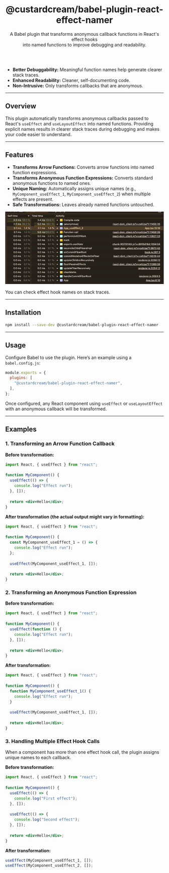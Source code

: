 <br />
<br />

<h1 align="center">@custardcream/babel-plugin-react-effect-namer</h1>
<p align="center">
  A Babel plugin that transforms anonymous callback functions in React's effect hooks
  <br />
  into <bold>named functions</bold> to improve debugging and readability.
</p>

<br />
<br />

- **Better Debuggability:** Meaningful function names help generate clearer stack traces.
- **Enhanced Readability:** Cleaner, self-documenting code.
- **Non-Intrusive:** Only transforms callbacks that are anonymous.

---

## Overview

This plugin automatically transforms anonymous callbacks passed to React's `useEffect` and `useLayoutEffect` into named functions. Providing explicit names results in clearer stack traces during debugging and makes your code easier to understand.

---

## Features

- **Transforms Arrow Functions:** Converts arrow functions into named function expressions.
- **Transforms Anonymous Function Expressions:** Converts standard anonymous functions to named ones.
- **Unique Naming:** Automatically assigns unique names (e.g., `MyComponent_useEffect_1`, `MyComponent_useEffect_2`) when multiple effects are present.
- **Safe Transformations:** Leaves already named functions untouched.

![devtools example](./devtools.png)

You can check effect hook names on stack traces.

---

## Installation

```bash
npm install --save-dev @custardcream/babel-plugin-react-effect-namer
```

---

## Usage

Configure Babel to use the plugin. Here’s an example using a `babel.config.js`:

```js
module.exports = {
  plugins: [
    "@custardcream/babel-plugin-react-effect-namer",
  ],
};
```

Once configured, any React component using `useEffect` or `useLayoutEffect` with an anonymous callback will be transformed.

---

## Examples

### 1. Transforming an Arrow Function Callback

**Before transformation:**

```jsx
import React, { useEffect } from "react";

function MyComponent() {
  useEffect(() => {
    console.log("Effect run");
  }, []);

  return <div>Hello</div>;
}
```

**After transformation (the actual output might vary in formatting):**

```jsx
import React, { useEffect } from "react";

function MyComponent() {
  const MyComponent_useEffect_1 = () => {
    console.log("Effect run");
  };

  useEffect(MyComponent_useEffect_1, []);

  return <div>Hello</div>;
}
```

### 2. Transforming an Anonymous Function Expression

**Before transformation:**

```jsx
import React, { useEffect } from "react";

function MyComponent() {
  useEffect(function () {
    console.log("Effect run");
  }, []);

  return <div>Hello</div>;
}
```

**After transformation:**

```jsx
import React, { useEffect } from "react";

function MyComponent() {
  function MyComponent_useEffect_1() {
    console.log("Effect run");
  }

  useEffect(MyComponent_useEffect_1, []);

  return <div>Hello</div>;
}
```

### 3. Handling Multiple Effect Hook Calls

When a component has more than one effect hook call, the plugin assigns unique names to each callback.

**Before transformation:**

```jsx
import React, { useEffect } from "react";

function MyComponent() {
  useEffect(() => {
    console.log("First effect");
  }, []);

  useEffect(() => {
    console.log("Second effect");
  }, []);

  return <div>Hello</div>;
}
```

**After transformation:**

```jsx
useEffect(MyComponent_useEffect_1, []);
useEffect(MyComponent_useEffect_2, []);
```
